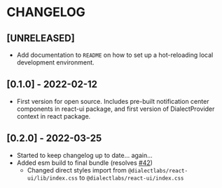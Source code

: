 # CHANGELOG

## [UNRELEASED]

* Add documentation to `README` on how to set up a hot-reloading local development environment.

## [0.1.0] - 2022-02-12

* First version for open source. Includes pre-built notification center components in react-ui package, and first version of DialectProvider context in react package.

## [0.2.0] - 2022-03-25

* Started to keep changelog up to date... again...
* Added esm build to final bundle (resolves [#42](https://github.com/dialectlabs/react/issues/42))
  * Changed direct styles import from `@dialectlabs/react-ui/lib/index.css` to `@dialectlabs/react-ui/index.css`